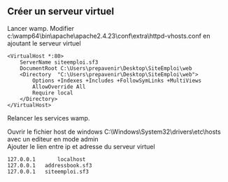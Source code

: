 Créer un serveur virtuel
---

Lancer wamp.
Modifier c:\wamp64\bin\apache\apache2.4.23\conf\extra\httpd-vhosts.conf en ajoutant le serveur virtuel

    <VirtualHost *:80>
    	ServerName siteemploi.sf3
    	DocumentRoot C:\Users\prepavenir\Desktop\SiteEmploi\web
    	<Directory  "C:\Users\prepavenir\Desktop\SiteEmploi\web">
    		Options +Indexes +Includes +FollowSymLinks +MultiViews
    		AllowOverride All
    		Require local
    	</Directory>
    </VirtualHost>
    
Relancer les services wamp.

Ouvrir le fichier host de windows C:\Windows\System32\drivers\etc\hosts avec un editeur en mode admin<br>
Ajouter le lien entre ip et adresse du serveur virtuel

    127.0.0.1       localhost
    127.0.0.1	addressbook.sf3
    127.0.0.1	siteemploi.sf3
    
